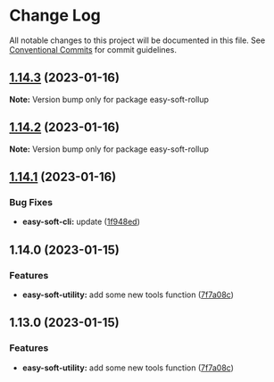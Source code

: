 # Change Log

All notable changes to this project will be documented in this file.
See [Conventional Commits](https://conventionalcommits.org) for commit guidelines.

## [1.14.3](https://github.com/kityandhero/easy-soft-framework/compare/easy-soft-rollup@1.14.1...easy-soft-rollup@1.14.3) (2023-01-16)

**Note:** Version bump only for package easy-soft-rollup






## [1.14.2](https://github.com/kityandhero/easy-soft-framework/compare/easy-soft-rollup@1.14.1...easy-soft-rollup@1.14.2) (2023-01-16)

**Note:** Version bump only for package easy-soft-rollup





## [1.14.1](https://github.com/kityandhero/easy-soft-framework/compare/easy-soft-rollup@1.14.0...easy-soft-rollup@1.14.1) (2023-01-16)


### Bug Fixes

* **easy-soft-cli:** update ([1f948ed](https://github.com/kityandhero/easy-soft-framework/commit/1f948ed93bfe653d766203272e14f30be51e1bf3))



## 1.14.0 (2023-01-15)


### Features

* **easy-soft-utility:** add some new tools function ([7f7a08c](https://github.com/kityandhero/easy-soft-framework/commit/7f7a08c4fb9e709b7bfd83d850b10f95f75d74ff))



## 1.13.0 (2023-01-15)


### Features

* **easy-soft-utility:** add some new tools function ([7f7a08c](https://github.com/kityandhero/easy-soft-framework/commit/7f7a08c4fb9e709b7bfd83d850b10f95f75d74ff))
